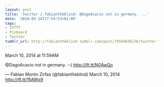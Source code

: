 ```yaml
---
layout: post
title: 'Twitter / fabiantheblind: @DagoAcacio not in germany. ...'
date: '2014-03-14T17:54:53+01:00'
tags:
- IFTTT
- Pinboard
- Twitter
tumblr_url: http://fabiantheblind.tumblr.com/post/79564836176/twitter-fabiantheblind-dagoacacio-not-in-germany
---
```

March 10, 2014 at 11:59AM


@DagoAcacio not in germany. :-( http://ift.tt/N0AwQo

— Fabian Morón Zirfas (@fabiantheblind) March 10, 2014
http://ift.tt/1fiAWx9
